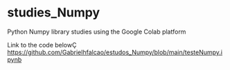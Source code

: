 # studies_Numpy
Python Numpy library studies using the Google Colab platform

Link to the code belowÇ
https://github.com/Gabrielhfalcao/estudos_Numpy/blob/main/testeNumpy.ipynb
